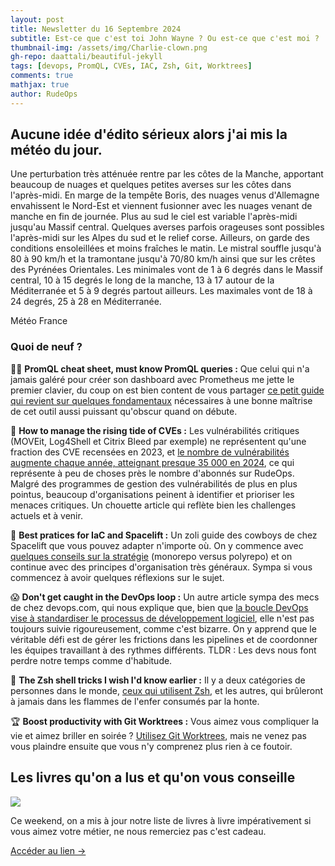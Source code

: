 ```yaml
---
layout: post
title: Newsletter du 16 Septembre 2024
subtitle: Est-ce que c'est toi John Wayne ? Ou est-ce que c'est moi ?			
thumbnail-img: /assets/img/Charlie-clown.png
gh-repo: daattali/beautiful-jekyll
tags: [devops, PromQL, CVEs, IAC, Zsh, Git, Worktrees]
comments: true
mathjax: true
author: RudeOps
---
```


## Aucune idée d'édito sérieux alors j'ai mis la météo du jour.

Une perturbation très atténuée rentre par les côtes de la Manche, apportant beaucoup de nuages et quelques petites averses sur les côtes dans l'après-midi. En marge de la tempête Boris, des nuages venus d'Allemagne envahissent le Nord-Est et viennent fusionner avec les nuages venant de manche en fin de journée. Plus au sud le ciel est variable l'après-midi jusqu'au Massif central. Quelques averses parfois orageuses sont possibles l'après-midi sur les Alpes du sud et le relief corse. Ailleurs, on garde des conditions ensoleillées et moins fraîches le matin. Le mistral souffle jusqu'à 80 à 90 km/h et la tramontane jusqu'à 70/80 km/h ainsi que sur les crêtes des Pyrénées Orientales. Les minimales vont de 1 à 6 degrés dans le Massif central, 10 à 15 degrés le long de la manche, 13 à 17 autour de la Méditerranée et 5 à 9 degrés partout ailleurs. Les maximales vont de 18 à 24 degrés, 25 à 28 en Méditerranée.  
  
Météo France

### Quoi de neuf ?

🏃‍♂️  **PromQL cheat sheet, must know PromQL queries :** Que celui qui n'a jamais galéré pour créer son dashboard avec Prometheus me jette le premier clavier, du coup on est bien content de vous partager [ce petit guide qui revient sur quelques fondamentaux](https://last9.io/blog/promql-cheat-sheet/)  nécessaires à une bonne maîtrise de cet outil aussi puissant qu'obscur quand on débute.

💝 **How to manage the rising tide of CVEs :** Les vulnérabilités critiques (MOVEit, Log4Shell et Citrix Bleed par exemple) ne représentent qu'une fraction des CVE recensées en 2023, et [le nombre de vulnérabilités augmente chaque année, atteignant presque 35 000 en 2024](https://www.cybersecuritydive.com/news/cyber-security-vulnerability-management-CVE/726710/), ce qui représente à peu de choses près le nombre d'abonnés sur RudeOps. Malgré des programmes de gestion des vulnérabilités de plus en plus pointus, beaucoup d'organisations peinent à identifier et prioriser les menaces critiques. Un chouette article qui reflète bien les challenges actuels et à venir.

🥇  **Best pratices for IaC and Spacelift :** Un zoli guide des cowboys de chez Spacelift que vous pouvez adapter n'importe où. On y commence avec  [quelques conseils sur la stratégie](https://spacelift.io/blog/best-practices-for-iac-and-spacelift)  (monorepo versus polyrepo) et on continue avec des principes d'organisation très généraux. Sympa si vous commencez à avoir quelques réflexions sur le sujet.

😱 **Don't get caught in the DevOps loop :** Un autre article sympa des mecs de chez devops.com, qui nous explique que, bien que [la boucle DevOps vise à standardiser le processus de développement logiciel](https://devops.com/dont-get-caught-in-the-devops-loop/), elle n'est pas toujours suivie rigoureusement, comme c'est bizarre. On y apprend que le véritable défi est de gérer les frictions dans les pipelines et de coordonner les équipes travaillant à des rythmes différents. TLDR : Les devs nous font perdre notre temps comme d'habitude.

🏹 **The Zsh shell tricks I wish I'd know earlier :** Il y a deux catégories de personnes dans le monde,  [ceux qui utilisent Zsh](https://itnext.io/the-zsh-shell-tricks-i-wish-id-known-earlier-ae99e91c53c2), et les autres, qui brûleront à jamais dans les flammes de l'enfer consumés par la honte.  

🏆  **Boost productivity with Git Worktrees :** Vous aimez vous compliquer la vie et aimez briller en soirée ?  [Utilisez Git Worktrees](https://blog.flotes.app/posts/git-worktrees), mais ne venez pas vous plaindre ensuite que vous n'y comprenez plus rien à ce foutoir.

## Les livres qu'on a lus et qu'on vous conseille

![](https://storage.mlcdn.com/account_image/325165/zpSj2EIqMq7ATnfxVwRWGTDQxOEFS3WLCuo1vTtW.png)

Ce weekend, on a mis à jour notre liste de livres à livre impérativement si vous aimez votre métier, ne nous remerciez pas c'est cadeau.  

[Accéder au lien ->](https://www.rudeops.com/devops-books/)